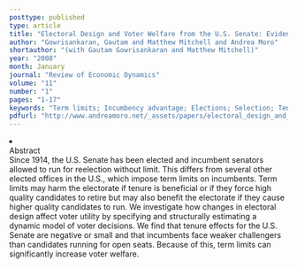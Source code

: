 ```yaml
---
posttype: published
type: article
title: "Electoral Design and Voter Welfare from the U.S. Senate: Evidence from a Dynamic Selection Model"
author: "Gowrisankaran, Gautam and Matthew Mitchell and Andrea Moro"
shortauthor: "(with Gautam Gowrisankaran and Matthew Mitchell)"
year: "2008"
month: January
journal: "Review of Economic Dynamics"
volume: "11"
number: "1"
pages: "1-17"
keywords: "Term limits; Incumbency advantage; Elections; Selection; Tenure; Senate"
pdfurl: "http://www.andreamoro.net/_assets/papers/electoral_design_and_voter_welfare.pdf"
---
```

<li class='acc_hide'> <div class="title">Abstract</div>
Since 1914, the U.S. Senate has been elected and incumbent senators
allowed to run for reelection without limit. This differs from several other elected
offices in the U.S., which impose term limits on incumbents. Term limits may harm the
electorate if tenure is beneficial or if they force high quality candidates to retire
but may also benefit the electorate if they cause higher quality candidates to run.
We investigate how changes in electoral design affect voter utility by specifying and
structurally estimating a dynamic model of voter decisions. We find that tenure effects
for the U.S. Senate are negative or small and that incumbents face weaker challengers
than candidates running for open seats. Because of this, term limits can significantly
increase voter welfare.
</li>
